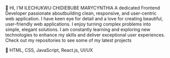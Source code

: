  👋 HI, I'M ILECHUKWU CHIDIEBUBE MARYCYNTHIA
 A dedicated Frontend Developer passionate aboutbuilding clean, responsive, and user-centric web application. 
 I have keen eye for detail and a love for creating beautiful, user-friendly web applications. I enjoy turning complex problems into simple, elegant solutions.
 I am constantly learning and exploring new technologies to enhance my skills and deliver exceptional user experiences. Check out my repositories to see some of my latest projects

 💼 HTML, CSS, JavaScript, React.js, UI/UX

<!---
Didicynthia/Didicynthia is a ✨ special ✨ repository because its `README.md` (this file) appears on your GitHub profile.
You can click the Preview link to take a look at your changes.
--->
